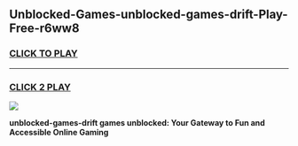 
## Unblocked-Games-unblocked-games-drift-Play-Free-r6ww8
<h3>
<a href="https://premium76.site?title=unblocked-games-drift&ref=23A">CLICK TO PLAY</a></h3>
<hr>

<h3>
<a href="https://premium76.site?title=unblocked-games-drift&ref=23A">CLICK 2 PLAY</a>
  
</h3>

<a href="https://premium76.site?title=unblocked-games-drift&ref=23A"><img src="https://clearcache.store/games.png"></a>


**unblocked-games-drift games unblocked: Your Gateway to Fun and Accessible Online Gaming**
